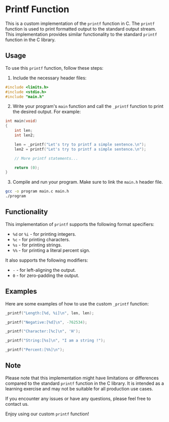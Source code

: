 # Printf Function

This is a custom implementation of the `printf` function in C. The `printf` function is used to print formatted output to the standard output stream. This implementation provides similar functionality to the standard `printf` function in the C library.

## Usage

To use this `printf` function, follow these steps:

1. Include the necessary header files:
```c
#include <limits.h>
#include <stdio.h>
#include "main.h"
```

2. Write your program's `main` function and call the `_printf` function to print the desired output. For example:
```c
int main(void)
{
    int len;
    int len2;

    len = _printf("Let's try to printf a simple sentence.\n");
    len2 = printf("Let's try to printf a simple sentence.\n");

    // More printf statements...

    return (0);
}
```

3. Compile and run your program. Make sure to link the `main.h` header file.
```bash
gcc -o program main.c main.h
./program
```

## Functionality

This implementation of `printf` supports the following format specifiers:

- `%d` or `%i` - for printing integers.
- `%c` - for printing characters.
- `%s` - for printing strings.
- `%%` - for printing a literal percent sign.

It also supports the following modifiers:

- `-` - for left-aligning the output.
- `0` - for zero-padding the output.

## Examples

Here are some examples of how to use the custom `_printf` function:

```c
_printf("Length:[%d, %i]\n", len, len);
```

```c
_printf("Negative:[%d]\n", -762534);
```

```c
_printf("Character:[%c]\n", 'H');
```

```c
_printf("String:[%s]\n", "I am a string !");
```

```c
_printf("Percent:[%%]\n");
```

## Note

Please note that this implementation might have limitations or differences compared to the standard `printf` function in the C library. It is intended as a learning exercise and may not be suitable for all production use cases.

If you encounter any issues or have any questions, please feel free to contact us.

Enjoy using our custom `printf` function!
